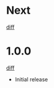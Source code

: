 # Next

[diff](https://github.com/Shinigami92/vite-plugin-time-reporter/compare/1.0.0...main)

# 1.0.0

[diff](https://github.com/Shinigami92/vite-plugin-time-reporter/compare/cbfb2b47b41a1752b83a1240b25eb81749c288ce...1.0.0)

- Initial release
